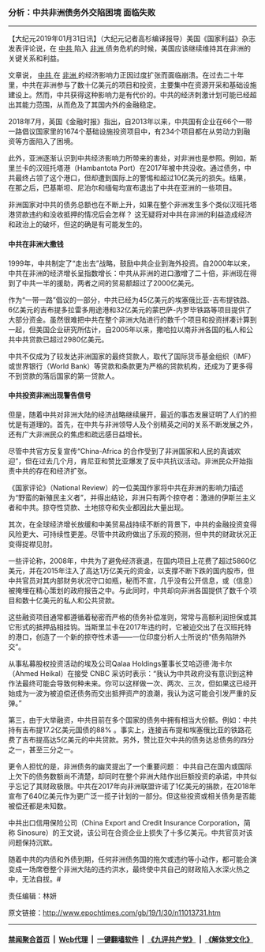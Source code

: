 ### 分析：中共非洲债务外交陷困境 面临失败
------------------------

<p>
 【大纪元2019年01月31日讯】（大纪元记者高杉编译报导）美国《国家利益》杂志发表评论说，在
 <a href="http://www.epochtimes.com/gb/tag/%E4%B8%AD%E5%85%B1.html">
  中共
 </a>
 陷入
 <a href="http://www.epochtimes.com/gb/tag/%E9%9D%9E%E6%B4%B2.html">
  非洲
 </a>
 债务危机的时候，美国应该继续维持其在非洲的关键关系和利益。
</p>
<p>
 文章说，
 <a href="http://www.epochtimes.com/gb/tag/%E4%B8%AD%E5%85%B1.html">
  中共
 </a>
 在
 <a href="http://www.epochtimes.com/gb/tag/%E9%9D%9E%E6%B4%B2.html">
  非洲
 </a>
 的经济影响力正因过度扩张而面临崩溃。在过去二十年里，中共在非洲参与了数十亿美元的项目和投资，主要集中在资源开采和基础设施建设上。然而，中共获得这种影响力是有代价的。中共的经济刺激计划可能已经超出其能力范围，从而危及了其国内外的金融稳定。
</p>
<p>
 2018年7月，英国《金融时报》指出，自2013年以来，中共国有企业在66个一带一路倡议国家里的1674个基础设施投资项目中，有234个项目都在从劳动力到融资等方面陷入了困境。
</p>
<p>
 此外，亚洲逐渐认识到中共经济影响力所带来的害处，对非洲也是参照。例如，斯里兰卡的汉班托塔港（Hambantota Port）在2017年被中共没收。通过债务，中共最终占领了这个港口，但却遭到国际上的警惕和超过10亿美元的损失。结果，在那之后，巴基斯坦、尼泊尔和缅甸均宣布退出了中共在亚洲的一些项目。
</p>
<p>
 非洲国家对中共的债务总额也在不断上升，如果在整个非洲发生多个类似汉班托塔港贷款违约和没收抵押的情况后会怎样？ 这无疑将对中共在非洲的利益造成经济和政治上的破坏，但这的确是有可能发生的。
</p>
<h4>
 中共在非洲大撒钱
</h4>
<p>
 1999年，中共制定了“走出去”战略，鼓励中共企业到海外投资。自2000年以来，中共在非洲的经济增长呈指数增长：中共从非洲的进口激增了二十倍，非洲现在得到了中共一半的援助，两者之间的贸易额超过了2000亿美元。
</p>
<p>
 作为“一带一路”倡议的一部分，中共已经为45亿美元的埃塞俄比亚-吉布提铁路、6亿美元的吉布提多拉雷多用途港和32亿美元的蒙巴萨-内罗毕铁路等项目提供了大部分资金。虽然很难把中共在整个非洲大陆进行的数千个项目和投资拼凑计算到一起，但美国企业研究所估计，自2005年以来，撒哈拉以南非洲各国的私人和公共中共贷款已超过2980亿美元。
</p>
<p>
 中共不仅成为了较发达非洲国家的最终贷款人，取代了国际货币基金组织（IMF）或世界银行（World Bank）等贷款和条款更为严格的贷款机构，还成为了更多得不到贷款的落后国家的第一贷款人。
</p>
<h4>
 中共投资非洲出现警告信号
</h4>
<p>
 但是，随着中共对非洲大陆的经济战略继续展开，最近的事态发展证明了人们的担忧是有道理的。首先，在中共与非洲领导人及个别精英之间的关系不断发展之外，还有广大非洲民众的焦虑和疏远感日益增长。
</p>
<p>
 尽管中共官方反复宣传“China-Africa 的合作受到了非洲国家和人民的真诚欢迎”，但在过去几个月，肯尼亚和赞比亚爆发了反中共抗议活动。非洲民众开始指责中共的存在和经济扩张。
</p>
<p>
 《国家评论》（National Review）的一位美国作家将中共在非洲的影响力描述为“野蛮的新殖民主义者”，并得出结论，非洲只有两个掠夺者：激进的伊斯兰主义者和中共。掠夺性贷款、土地掠夺和失业都因此大量出现。
</p>
<p>
 其次，在全球经济增长放缓和中美贸易战持续不断的背景下，中共的金融投资变得风险更大、可持续性更差。尽管中共政府做出了乐观的预测，但中共的财政状况正变得捉襟见肘。
</p>
<p>
 一些评论称，2008年，中共为了避免经济衰退，在国内项目上花费了超过5860亿美元，并在2015年注入了高达1万亿美元的资金，以支撑不断下跌的国内股市，但中共官员对其内部财务状况守口如瓶，秘而不宣，几乎没有公开信息，或（信息）被掩埋在精心策划的政府报告之中。与此同时，中共却向非洲各国提供了数千个项目和数十亿美元的私人和公共贷款。
</p>
<p>
 这些融资项目通常都遵循着秘密而严格的债务补偿准则，常常与高额利润担保或其它形式的抵押品相挂钩。当斯里兰卡在2017年违约时，它被迫交出了在汉班托特的港口，创造了一个新的掠夺性术语——一位印度分析人士所说的“债务陷阱外交”。
</p>
<p>
 从事私募股权投资活动的埃及公司Qalaa Holdings董事长艾哈迈德‧海卡尔（Ahmed Heikal）在接受 CNBC 采访时表示：“我认为中共政府没有意识到这种作法最终可能会导致何种未来。你可以这样做一次、两次、三次，但如果这已经开始成为一波为被迫偿还债务而交出抵押资产的浪潮，我认为这可能会引发严重的反弹。”
</p>
<p>
 第三，由于大举融资，中共目前在多个国家的债务中拥有相当大份额。例如：中共持有吉布提17.2亿美元国债的88% 。事实上，连接吉布提和埃塞俄比亚的铁路花费了吉布提高达5亿美元的中共贷款。另外，赞比亚欠中共的债务达总债务的四分之一，甚至三分之一。
</p>
<p>
 更令人担忧的是，非洲债务的幽灵提出了一个重要问题： 中共自己在国内或国际上欠下的债务数额尚不清楚，却同时在整个非洲大陆作出巨额投资的承诺，中共似乎忘记了其财政极限。中共在2017年向非洲联盟许诺了1亿美元的捐款，在2018年宣布了640亿美元作为更广泛一揽子计划的一部分。但这些投资或相关债务是否能被偿还都是未知数。
</p>
<p>
 中共出口信用保险公司（China Export and Credit Insurance Corporation，简称 Sinosure）的王文说，该公司在合资企业上损失了十多亿美元。中共官员对该问题保持沉默。
</p>
<p>
 随着中共的内债和外债到期，任何非洲债务国的拖欠或违约等小动作，都可能会演变成一场席卷整个非洲大陆的违约洪水，最终使中共自己的财政陷入水深火热之中，无法自拔。#
</p>
<p>
 责任编辑：林妍
</p>

原文链接：http://www.epochtimes.com/gb/19/1/30/n11013731.htm


------------------------
#### [禁闻聚合首页](https://github.com/gfw-breaker/banned-news/blob/master/README.md) &nbsp;|&nbsp; [Web代理](https://github.com/gfw-breaker/open-proxy/blob/master/README.md) &nbsp;|&nbsp; [一键翻墙软件](https://github.com/gfw-breaker/nogfw/blob/master/README.md) &nbsp;|&nbsp; [《九评共产党》](https://github.com/gfw-breaker/9ping.md/blob/master/README.md#九评之一评共产党是什么) &nbsp;|&nbsp; [《解体党文化》](https://github.com/gfw-breaker/jtdwh.md/blob/master/README.md#绪论)